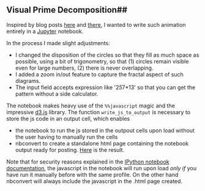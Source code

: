 ## Visual Prime Decomposition##

Inspired by blog posts [here](http://mathlesstraveled.com/2012/10/05/factorization-diagrams/) and [there](http://chrisrzhou.datanaut.io/blog/tutorials/2015/02/22/dances-with-factors-tutorial/), I wanted to write such animation entirely in a [Jupyter](http://ipython.org/) notebook.

In the process I made slight adjustments:  
+ I changed the disposition of the circles so that they fill as much space as possible, using a bit of trigonometry, so that (1) circles remain visible even for large numbers, (2) there is never overlapping.
+ I added a zoom in/out feature to capture the fractal aspect of such diagrams.
+ The input field accepts expression like '2*5*7*13' so that you can get the pattern without a side calculator.


The notebook makes heavy use of the `%%javascript` magic and the impressive [d3.js](d3js.org) library.
The function `write_js_to_output` is necessary to store the js code in an output cell, which enables
+ the notebook to run the js stored in the outpout cells upon load without the user having to manually run the cells
+ nbconvert to create a standalone html page containing the notebook output ready for posting. [Here](http://oscar6echo.github.io/VisualPrimeDecomposition/VisualPrimeDecomposition.html) is the result.

Note that for security reasons explained in the [IPython notebook documentation](https://ipython.org/ipython-doc/dev/notebook/security.html), the javascript in the notebook will run upon load _only if_ you have run it manually before with the same profile. On the other hand nbconvert will always include the javascript in the .html page created.

